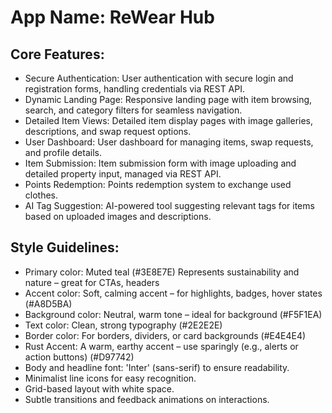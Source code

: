 # **App Name**: ReWear Hub

## Core Features:

- Secure Authentication: User authentication with secure login and registration forms, handling credentials via REST API.
- Dynamic Landing Page: Responsive landing page with item browsing, search, and category filters for seamless navigation.
- Detailed Item Views: Detailed item display pages with image galleries, descriptions, and swap request options.
- User Dashboard: User dashboard for managing items, swap requests, and profile details.
- Item Submission: Item submission form with image uploading and detailed property input, managed via REST API.
- Points Redemption: Points redemption system to exchange used clothes.
- AI Tag Suggestion: AI-powered tool suggesting relevant tags for items based on uploaded images and descriptions.

## Style Guidelines:

- Primary color: Muted teal (#3E8E7E) Represents sustainability and nature – great for CTAs, headers
- Accent color: Soft, calming accent – for highlights, badges, hover states (#A8D5BA)
- Background color: Neutral, warm tone – ideal for background (#F5F1EA)
- Text color: Clean, strong typography (#2E2E2E)
- Border color: For borders, dividers, or card backgrounds (#E4E4E4)
- Rust Accent: A warm, earthy accent – use sparingly (e.g., alerts or action buttons) (#D97742)
- Body and headline font: 'Inter' (sans-serif) to ensure readability.
- Minimalist line icons for easy recognition.
- Grid-based layout with white space.
- Subtle transitions and feedback animations on interactions.
